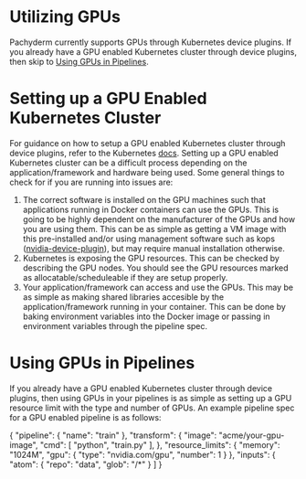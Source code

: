 # Utilizing GPUs

Pachyderm currently supports GPUs through Kubernetes device plugins. If you already have a GPU enabled Kubernetes cluster through device plugins, then skip to [Using GPUs in Pipelines](gpus.html#using-gpus-in-pipelines).

# Setting up a GPU Enabled Kubernetes Cluster

For guidance on how to setup a GPU enabled Kubernetes cluster through device plugins, refer to the Kubernetes [docs](https://kubernetes.io/docs/tasks/manage-gpus/scheduling-gpus/). Setting up a GPU enabled Kubernetes cluster can be a difficult process depending on the application/framework and hardware being used. Some general things to check for if you are running into issues are:

1. The correct software is installed on the GPU machines such that applications running in Docker containers can use the GPUs. This is going to be highly dependent on the manufacturer of the GPUs and how you are using them. This can be as simple as getting a VM image with this pre-installed and/or using management software such as kops ([nvidia-device-plugin](https://github.com/kubernetes/kops/tree/master/hooks/nvidia-device-plugin)), but may require manual installation otherwise.
2. Kubernetes is exposing the GPU resources. This can be checked by describing the GPU nodes. You should see the GPU resources marked as allocatable/scheduleable if they are setup properly.
3. Your application/framework can access and use the GPUs. This may be as simple as making shared libraries accesible by the application/framework running in your container. This can be done by baking environment variables into the Docker image or passing in environment variables through the pipeline spec.

# Using GPUs in Pipelines

 If you already have a GPU enabled Kubernetes cluster through device plugins, then using GPUs in your pipelines is as simple as setting up a GPU resource limit with the type and number of GPUs. An example pipeline spec for a GPU enabled pipeline is as follows:

{
  "pipeline": {
    "name": "train"
  },
  "transform": {
    "image": "acme/your-gpu-image",
    "cmd": [
      "python",
      "train.py"
    ],
  },
  "resource_limits": {
    "memory": "1024M",
    "gpu": {
      "type": "nvidia.com/gpu",
      "number": 1
    }
  },
  "inputs": {
    "atom": {
      "repo": "data",
      "glob": "/*"
    }
  ]
}
